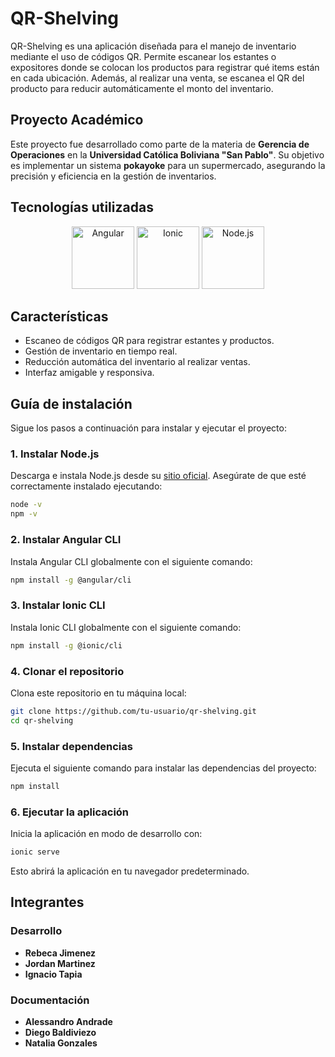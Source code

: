 # QR-Shelving

QR-Shelving es una aplicación diseñada para el manejo de inventario mediante el uso de códigos QR. Permite escanear los estantes o expositores donde se colocan los productos para registrar qué items están en cada ubicación. Además, al realizar una venta, se escanea el QR del producto para reducir automáticamente el monto del inventario.

## Proyecto Académico

Este proyecto fue desarrollado como parte de la materia de **Gerencia de Operaciones** en la **Universidad Católica Boliviana "San Pablo"**. Su objetivo es implementar un sistema **pokayoke** para un supermercado, asegurando la precisión y eficiencia en la gestión de inventarios.

## Tecnologías utilizadas

<div align="center">
    <img src="https://angular.io/assets/images/logos/angular/angular.svg" alt="Angular" height="100">
    <img src="https://ionicframework.com/img/meta/ionic-framework-og.png" alt="Ionic" height="100">
    <img src="https://nodejs.org/static/images/logo.svg" alt="Node.js" height="100">
</div>

## Características

- Escaneo de códigos QR para registrar estantes y productos.
- Gestión de inventario en tiempo real.
- Reducción automática del inventario al realizar ventas.
- Interfaz amigable y responsiva.

## Guía de instalación

Sigue los pasos a continuación para instalar y ejecutar el proyecto:

### 1. Instalar Node.js

Descarga e instala Node.js desde su [sitio oficial](https://nodejs.org/). Asegúrate de que esté correctamente instalado ejecutando:

```bash
node -v
npm -v
```

### 2. Instalar Angular CLI

Instala Angular CLI globalmente con el siguiente comando:

```bash
npm install -g @angular/cli
```

### 3. Instalar Ionic CLI

Instala Ionic CLI globalmente con el siguiente comando:

```bash
npm install -g @ionic/cli
```

### 4. Clonar el repositorio

Clona este repositorio en tu máquina local:

```bash
git clone https://github.com/tu-usuario/qr-shelving.git
cd qr-shelving
```

### 5. Instalar dependencias

Ejecuta el siguiente comando para instalar las dependencias del proyecto:

```bash
npm install
```

### 6. Ejecutar la aplicación

Inicia la aplicación en modo de desarrollo con:

```bash
ionic serve
```

Esto abrirá la aplicación en tu navegador predeterminado.

## Integrantes

### Desarrollo

- **Rebeca Jimenez**
- **Jordan Martinez**
- **Ignacio Tapia**

### Documentación

- **Alessandro Andrade**
- **Diego Baldiviezo**
- **Natalia Gonzales**